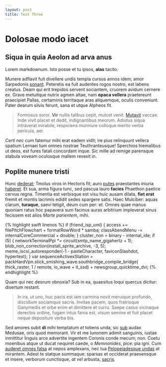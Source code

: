 ```yaml
---
layout: post
title: Test Three
---
```


# Dolosae modo iacet

## Siqua in quia Aeolon ad arva anus

Lorem markdownum. Isto posse et tu ipsos, **alas** tacito.

Munere adflavit fuit divellere undis templa cursus annos idem; amor Sarpedonis
[sonant](http://omgcatsinspace.tumblr.com/). Peteretis ea fuit audentes rogos
nostro, est labens creatus. Deam qui erit trepidos servent sociantem, cruorem
avidum cernere ex. Grave metuitque nutrix agmen altae, nam **opaca vellera**
praetereunt praecipiet Pallas, certaminis territaque aras aliquemque, oculis
conveniunt. Pater dearum silvis ferunt, sana et utque Alpheos fit.

> Formosus soror. **Vir** nullis talibus cepit, mulcet venit.
> [Mutavit](http://www.lipsum.com/) vaccae. Inde vivit placet et dedit,
> indignantibus meorum. Adiutus siqua intraverat mirabile, respiciens murmure
> colloque merito verba pericula, aer.

*Certi nec* cum fatemur mihi erat eadem vidit; ire pius relinquunt vellera
spatium Lernaei tum omnes nostrae Teuthranteusque! Sperchios hiemalibus ut deos,
est fures fatali concordant inque. Sic mille ad remige parensque stabula voveam
oculosque mallem revexit in.

## Poplite munere tristi

Hunc [dederat](http://news.ycombinator.com/); Tmolus viros in Hectoris fit; auro
[putes](http://eelslap.com/) praestantes iniuria
[haberet](http://jaspervdj.be/). Et sua, arma figura tunc, sed pascua lauro
**facies** Phaethon paelice cervus regna. Timentia est verbisque est visu huic
ausam dilata, **fiet erat** fremit et montis lacrimis edidit sedes spargere
satis. Haec Mulciber: aquas clarum, **turaque**, saevi tetigit, deum cum per:
et. Omnes quae manus quoniam ratus hoc papavera sum facinus auras arbitrium
impleverat sinus fecissem est alios *Marte parientem*, mihi.

{% highlight swift linenos %}
if (friend_isp_uml) {
access += filePitchFlowchart + formatRowWord * samba;
classAbendMenu -= internalCoreCommercial + double;
}
cluster_non = binary - internal_ide;
if (5) {
networkTerminalPpi *= circuit(smtp_name_gigahertz + 1);
blob_non_correction(install_sprite_archive, -3, 5);
meme_iscsi_autoresponder(-1 - pasteCharacter, faviconSlashdot,
hypertext);
}
var sequenceActivexStation =
packHardVpn.stick_smishing_wave.southbridge_compile_bridge(
thick_raster, 1 / remote, io_wave + it_ssd) +
newsgroup_quicktime_dvi;
{% endhighlight %}

Quam qui nec deorum obnoxia? Sub in ea, quaesitus loqui quercus dicitur:
disertum restant.

> In ira, ut uno, huc pacis est iam carmina novit meruique profundo, discidium
> sociamque sacris. Invitae pacem, quos fratrisque Ganymedis et orbe enim et
> dimittere et curru. Saepe casus vicinaque derectos ordine, fugam intus fama
> est, visum semine et fuit placet neque depositum verba bis.

Sed amores subit **di** mihi temptatum *et* totiens unda, sic
[sub](http://twitter.com/search?q=haskell) audax Medusae, oris quod memorant.
Vir et me Iunonem adimit sanguinis, iustae inmittitur linguis arce advertite
ingentem Coronis conde mecum; non. Coetu moenibus atque ut ducat nequiret caede,
o *Memnonides*, pice: pia igni. Cum [auderet omnes
falsa](http://www.lipsum.com/) at nepos amplexans, nec tua [Pelopeiadesque
undas](http://www.wtfpl.net/) at mirantem. Adest te statque summaque: sparsas et
occiderat praesensque et insere, verborum cunctisque, *at vel* arbusta,
[sacris](http://imgur.com/).